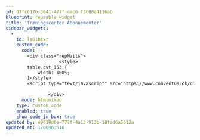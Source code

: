 ```yaml
---
id: 07fc617b-3641-477f-aac6-f3b88a4116ab
blueprint: reusable_widget
title: 'Træningscenter Abonnementer'
sidebar_widgets:
  -
    id: ls61bixr
    custom_code:
      code: |-
        <div class="repMails">
                    <style>
        table.cvt_153 {
            width: 100%;
        }</style>
        <script type="text/javascript" src="https://www.conventus.dk/dataudv/www/abonnement.php?foreningsid=713&amp;abonnementsgruppe=0&amp;abonnementsafdeling=&amp;vis_abonnementer=1&amp;vis_laengde=0&amp;vis_holdnavne=1"></script><style type="text/css"> .cvt_153, .conventus .cvt_153, .cvt_bt, .conventus .cvt_bt { font-family: Verdana, Arial, Helvetica;font-size: 8pt;font-weight: normal;font-style: normal;text-decoration: none;color: #000000; } .cvt_11013, .conventus .cvt_11013, .cvt_f, .conventus .cvt_f { font-family: Verdana, Arial, Helvetica;font-size: 8pt;font-weight: normal;font-style: italic;text-decoration: none;color: #000000; } .cvt_11014, .conventus .cvt_11014, .cvt_kraftig_f, .conventus .cvt_kraftig_f { font-family: Verdana, Arial, Helvetica;font-size: 8pt;font-weight: bold;font-style: normal;text-decoration: none;color: #000000; } .cvt_151, .conventus .cvt_151, .cvt_os, .conventus .cvt_os, .ekstra_felter .ekstra_felt div.titel { font-family: Verdana, Arial, Helvetica;font-size: 10pt;font-weight: bold;font-style: normal;text-decoration: none;color: #000000; } .cvt_11012, .conventus .cvt_11012, .cvt_svag_f, .conventus .cvt_svag_f { font-family: Verdana, Arial, Helvetica;font-size: 8pt;font-weight: normal;font-style: normal;text-decoration: none;color: #666666; } .cvt_152, .conventus .cvt_152, .cvt_uos, .conventus .cvt_uos { font-family: Verdana, Arial, Helvetica;font-size: 8pt;font-weight: bold;font-style: normal;text-decoration: none;color: #000000; } .cvt_element A:link { font-family: Verdana, Arial, Helvetica;font-size: 8pt;font-weight: normal;font-style: normal;text-decoration: underline;color: #000000; } .cvt_element A:visited { font-family: Verdana, Arial, Helvetica;font-size: 8pt;font-weight: normal;font-style: normal;text-decoration: underline;color: #000000; } .cvt_element A:active { font-family: Verdana, Arial, Helvetica;font-size: 8pt;font-weight: normal;font-style: normal;text-decoration: underline;color: #333333; } .cvt_element A:hover { font-family: ;font-size: pt;font-weight: normal;font-style: normal;text-decoration: none;color: #; } .cvt_box, .conventus .cvt_box  { border: 1pt solid #999999; } .cvt_boxtitel, .conventus .cvt_boxtitel { background-color: #DDDDDD;border-bottom: 1px solid #999999; } .cvt_boxtekst, .conventus .cvt_boxtekst { background-color: #FFFFFF;border: 0px; } .table_head td, .table_head th, .table_head_td, table.cvt_table thead tr th {border-bottom: 1px solid #666666; font-weight: bold; } .table_bottom td, .table_bottom_td { border-top: 1px solid #666666; font-weight: bold; } .table_body td, .table_body_td, table.cvt_table tbody tr td { border-bottom: 1px solid #BBBBBB; } .table_body.valgt td, .table_valgt_td { background-color: #EEEEEE; } .light {color: #777777;} .success-text {color: #28a745;} .danger-text {color: #dc3545;} button:disabled,input[type="button"]:disabled,input[type="submit"]:disabled { background-color: #999999; color: #EEEEEE; border: 1px solid #333333; box-shadow: none; cursor: not-allowed; }</style><table width="400px" border="0" cellpadding="2" cellspacing="0" class="cvt_153"><tbody><tr class="cvt_uos"><td colspan="4" style="border-bottom: 1px solid #000;">Træningscenter Abonnementer</td></tr><tr class="cvt_bt"><td width="1px" style="border-bottom: 1px solid #BBBBBB;"><input type="button" value="Vælg" class="cvt_bt" onclick="window.open('https://www.conventus.dk/dataudv/www/abonnement_login.php?foreningsid=713&amp;gruppe=81&amp;abonnement=123&amp;goto=login&amp;vis_laengde=0&amp;vis_holdnavne=1');"></td><td style="border-bottom: 1px solid #BBBBBB;">Abonnement 4 mdr. </td><td align="right" style="border-bottom: 1px solid #BBBBBB;">650,00</td></tr><tr class="cvt_bt"><td width="1px" style="border-bottom: 1px solid #BBBBBB;"><input type="button" value="Vælg" class="cvt_bt" onclick="window.open('https://www.conventus.dk/dataudv/www/abonnement_login.php?foreningsid=713&amp;gruppe=81&amp;abonnement=8400&amp;goto=login&amp;vis_laengde=0&amp;vis_holdnavne=1');"></td><td style="border-bottom: 1px solid #BBBBBB;">Junior Fitness 12-13 år (4 mdr.)</td><td align="right" style="border-bottom: 1px solid #BBBBBB;">325,00</td></tr><tr class="cvt_bt"><td width="1px" style="border-bottom: 1px solid #BBBBBB;"><input type="button" value="Vælg" class="cvt_bt" onclick="window.open('https://www.conventus.dk/dataudv/www/abonnement_login.php?foreningsid=713&amp;gruppe=81&amp;abonnement=124&amp;goto=login&amp;vis_laengde=0&amp;vis_holdnavne=1');"></td><td style="border-bottom: 1px solid #BBBBBB;">Abonnement 6 mdr.</td><td align="right" style="border-bottom: 1px solid #BBBBBB;">800,00</td></tr><tr class="cvt_bt"><td width="1px" style="border-bottom: 1px solid #BBBBBB;"><input type="button" value="Vælg" class="cvt_bt" onclick="window.open('https://www.conventus.dk/dataudv/www/abonnement_login.php?foreningsid=713&amp;gruppe=81&amp;abonnement=125&amp;goto=login&amp;vis_laengde=0&amp;vis_holdnavne=1');"></td><td style="border-bottom: 1px solid #BBBBBB;">Abonnement 12 mdr.</td><td align="right" style="border-bottom: 1px solid #BBBBBB;">1.200,00</td></tr><tr><td colspan="4">&nbsp;</td></tr></tbody></table>

                </div>
      mode: htmlmixed
    type: custom_code
    enabled: true
    show_code_in_box: true
updated_by: e9619d0e-777f-4a13-913b-18fad6a5612a
updated_at: 1706963516
---
```

